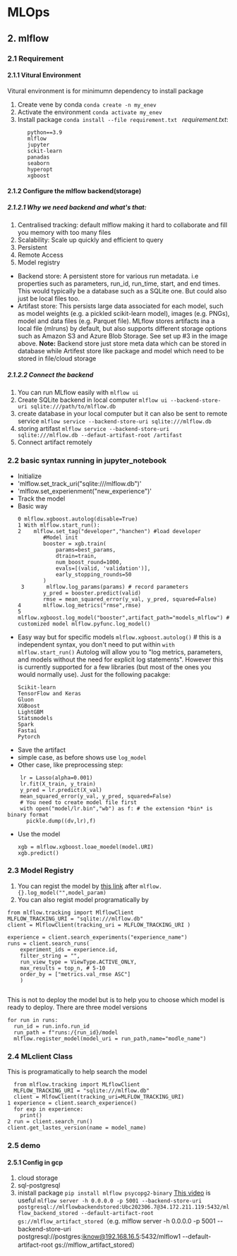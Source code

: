 # MLOps

## 2. mlflow
### 2.1 Requirement
#### 2.1.1 Vitural Environment
Vitural environment is for minimumn dependency to install package
1. Create vene by conda
  `conda create -n my_enev`
2. Activate the environment
   `conda activate my_enev`
3. Install package
   `conda install --file requirement.txt `
   *requirement.txt*:
   ```
      python==3.9
      mlflow
      jupyter
      sckit-learn
      panadas
      seaborn
      hyperopt
      xgboost
    ```

#### 2.1.2 Configure the mlflow backend(storage)
##### 2.1.2.1 Why we need backend and what's that:
1. Centralised tracking: default mlflow making it hard to collaborate and fill you memory with too many files
2. Scalability: Scale up quickly and efficient to query
3. Persistent
4. Remote Access
5. Model registry
-   Backend store:  A persistent store for various run metadata. i.e properties such as parameters, run_id, run_time, start, and end times. This would typically be a database such as a SQLite one. But could also just be local files too.
-   Artifast store: This persists large data associated for each model, such as model weights (e.g. a pickled scikit-learn model), images (e.g. PNGs), model and data files (e.g. Parquet file). MLflow stores artifacts ina a local file (mlruns) by default, but also supports different storage options such as Amazon S3 and Azure Blob Storage. See set up #3 in the image above.
**Note:** Backend store just store meta data which can be stored in database while Artifest store like package and model which need to be stored in file/cloud storage
##### 2.1.2.2 Connect the backend 
1. You can run MLflow easily with
`mlflow ui`
2. Create SQLite backend in local computer
`mlflow ui --backend-store-uri sqlite:///path/to/mlflow.db`
3. create database in your local computer but it can also be sent to remote service
`mlflow service --backend-store-uri sqlite:///mlflow.db`
4. storing artifast
`mlflow service --backend-store-uri sqlite:///mlflow.db --defaut-artifast-root /artifast`
5.  Connect artifact remotely

### 2.2 basic syntax running in jupyter_notebook

- Initialize
-   'mlflow.set_track_uri("sqlite:///mlflow.db")'
-   'mlflow.set_experienment("new_experience")'
- Track the model
-  Basic way
    ```
    0 mlflow.xgboost.autolog(disable=True)
    1 With mlflow.start_run():
    2    mlflow.set_tag("developer","hanchen") #load developer
            #Model init
            booster = xgb.train(
                params=best_params,
                dtrain=train,
                num_boost_round=1000,
                evals=[(valid, 'validation')],
                early_stopping_rounds=50
            )
     3       mlflow.log_params(params) # record parameters       
            y_pred = booster.predict(valid)
            rmse = mean_squared_error(y_val, y_pred, squared=False)
    4       mlflow.log_metrics("rmse",rmse)
    5       mlflow.xgboost.log_model("booster",artifact_path="models_mlflow") # customized model mlflow.pyfunc.log_model()
    ```
- Easy way but for specific models
   `mlflow.xgboost.autolog()` # this is a independent syntax, you don't need to put within `with mlflow.start_run()`
  Autolog will allow you to "log metrics, parameters, and models without the need for explicit log statements". However this is currently supported for a few libraries (but most of the ones you would normally use). Just for the following pacakge:
  ```
  Scikit-learn
  TensorFlow and Keras
  Gluon
  XGBoost
  LightGBM
  Statsmodels
  Spark
  Fastai
  Pytorch
  ```
- Save the artifact
-   simple case, as before shows use `log_model`
-   Other case, like preprocessing step:
```    
    lr = Lasso(alpha=0.001)
    lr.fit(X_train, y_train)
    y_pred = lr.predict(X_val)
    mean_squared_error(y_val, y_pred, squared=False)
    # You need to create model file first
    with open("model/lr.bin","wb") as f: # the extension *bin* is binary format
      pickle.dump((dv,lr),f)
```

- Use the model
  ```
  xgb = mlflow.xgboost.loae_moedel(model.URI)
  xgb.predict()
  ```

### 2.3 Model Registry
1. You can regist the model by [this link](https://mlflow.org/docs/latest/model-registry.html) after `mlflow.{}.log_model("",model_param)`
2. You can also regist model programatically by 
```
from mlflow.tracking import MlflowClient
MLFLOW_TRACKING_URI = "sqlite:///mlflow.db"
client = MlflowClient(tracking_uri = MLFLOW_TRACKING_URI )

experience = client.search_experiments("experience_name")
runs = client.search_runs(
    experiment_ids = experience.id,
    filter_string = "",
    run_view_type = ViewType.ACTIVE_ONLY,
    max_results = top_n, # 5-10
    order_by = ["metrics.val_rmse ASC"]
    )


```
This is not to deploy the model but is to help you to choose which model is ready to deploy. There are three model versions
```
for run in runs:
  run_id = run.info.run_id
  run_path = f"runs:/{run_id}/model
  mlflow.register_model(model_uri = run_path,name="modle_name")
```
### 2.4 MLclient Class
This is programatically to help search the model
```
  from mlflow.tracking import MLflowClient
  MLFLOW_TRACKING_URI = "sqlite:///mlflow.db"
  client = MlfowClient(tracking_uri=MLFLOW_TRACKING_URI)
1 experience = client.search_experience()
  for exp in experience:
    print()
2 run = client.search_run()
client.get_lastes_version(name = model_name)
```

### 2.5 demo
#### 2.5.1 Config in gcp
1. cloud storage
2. sql-postgresql
3. inistall package  `pip install mlflow psycopg2-binary`
[This video]("https://www.youtube.com/watch?v=MWfKAgEHsHo") is useful
   `mlflow server -h 0.0.0.0 -p 5001 --backend-store-uri postgresql://mlflowbackendstored:Ubc202306.7@34.172.211.119:5432/mlflow_backend_stored --default-artifact-root gs://mlflow_artifact_stored`（e.g. mlflow server -h 0.0.0.0 -p 5001 --backend-store-uri postgresql://postgres:iknow@192.168.16.5:5432/mlflow1 --default-artifact-root gs://mlflow_artifact_stored）
